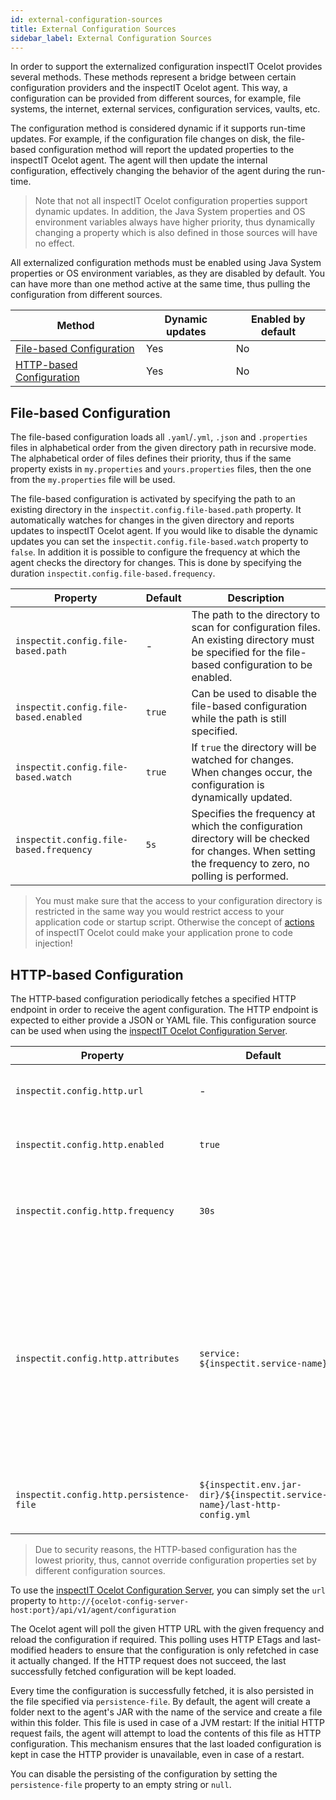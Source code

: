 ```yaml
---
id: external-configuration-sources
title: External Configuration Sources
sidebar_label: External Configuration Sources
---
```


In order to support the externalized configuration inspectIT Ocelot provides several methods.
These methods represent a bridge between certain configuration providers and the inspectIT Ocelot agent.
This way, a configuration can be provided from different sources, for example, file systems, the internet, external services, configuration services, vaults, etc.

The configuration method is considered dynamic if it supports run-time updates.
For example, if the configuration file changes on disk, the file-based configuration method will report the updated properties to the inspectIT Ocelot agent.
The agent will then update the internal configuration, effectively changing the behavior of the agent during the run-time.

> Note that not all inspectIT Ocelot configuration properties support dynamic updates. In addition, the Java System properties and OS environment variables always have higher priority, thus dynamically changing a property which is also defined in those sources will have no effect.

All externalized configuration methods must be enabled using Java System properties or OS environment variables, as they are disabled by default.
You can have more than one method active at the same time, thus pulling the configuration from different sources.

| Method | Dynamic updates | Enabled by default |
| --- | --- | --- |
| [File-based Configuration](configuration/external-configuration-sources.md#file-based-configuration) | Yes | No |
| [HTTP-based Configuration](configuration/external-configuration-sources.md#http-based-configuration) | Yes | No |

## File-based Configuration

The file-based configuration loads all `.yaml`/`.yml`, `.json`  and `.properties` files in alphabetical order from the given directory path in recursive mode.
The alphabetical order of files defines their priority, thus if the same property exists in `my.properties` and `yours.properties` files, then the one from the `my.properties` file will be used.

The file-based configuration is activated by specifying the path to an existing directory in the `inspectit.config.file-based.path` property.
It automatically watches for changes in the given directory and reports updates to inspectIT Ocelot agent.
If you would like to disable the dynamic updates you can set the `inspectit.config.file-based.watch` property to `false`.
In addition it is possible to configure the frequency at which the agent checks the directory for changes.
This is done by specifying the duration `inspectit.config.file-based.frequency`.

| Property | Default | Description |
| --- | --- | --- |
|`inspectit.config.file-based.path`|-|The path to the directory to scan for configuration files. An existing directory must be specified for the file-based configuration to be enabled.|
|`inspectit.config.file-based.enabled`|`true`|Can be used to disable the file-based configuration while the path is still specified.|
|`inspectit.config.file-based.watch`|`true`|If `true` the directory will be watched for changes. When changes occur, the configuration is dynamically updated.|
|`inspectit.config.file-based.frequency`|`5s`|Specifies the frequency at which the configuration directory will be checked for changes. When setting the frequency to zero, no polling is performed.|

> You must make sure that the access to your configuration directory is restricted in the same way you would restrict access to your application code or startup script. Otherwise the concept of [actions](instrumentation/rules#actions) of inspectIT Ocelot could make your application prone to code injection!

## HTTP-based Configuration

The HTTP-based configuration periodically fetches a specified HTTP endpoint in order to receive the agent configuration.
The HTTP endpoint is expected to either provide a JSON or YAML file.
This configuration source can be used when using the [inspectIT Ocelot Configuration Server](config-server/overview.md).

| Property | Default | Description |
| --- | --- | --- |
|`inspectit.config.http.url`|-| The url of the http endpoint to query the configuration.|
|`inspectit.config.http.enabled`|`true`| Whether the http property source should be used.|
|`inspectit.config.http.frequency`|`30s`| The frequency of polling the http endpoint to check for configuration changes. |
|`inspectit.config.http.attributes`|`service: ${inspectit.service-name}`| The following attributes will be sent as http query parameters when fetching the configuration. These are used to map agents to certain configurations. See the section on [Agent Mappings](config-server/agent-mappings.md). |
|`inspectit.config.http.persistence-file`|`${inspectit.env.jar-dir}/${inspectit.service-name}/last-http-config.yml`| The agent while save the last fetched configuration in this file. |

> Due to security reasons, the HTTP-based configuration has the lowest priority, thus, cannot override configuration properties set by different configuration sources.

To use the [inspectIT Ocelot Configuration Server](config-server/overview.md), you can simply set the `url` property to `http://{ocelot-config-server-host:port}/api/v1/agent/configuration`

The Ocelot agent will poll the given HTTP URL with the given frequency and reload the configuration if required.
This polling uses HTTP ETags and last-modified headers to ensure that the configuration is only refetched in case it actually changed.
If the HTTP request does not succeed, the last successfully fetched configuration will be kept loaded.

Every time the configuration is successfully fetched, it is also persisted in the file specified via `persistence-file`.
By default, the agent will create a folder next to the agent's JAR with the name of the service and create a file within this folder.
This file is used in case of a JVM restart: If the initial HTTP request fails, the agent will attempt to load the contents of this file as HTTP configuration.
This mechanism ensures that the last loaded configuration is kept in case the HTTP provider is unavailable, even in case of a restart.

You can disable the persisting of the configuration by setting the `persistence-file` property to an empty string or `null`.
